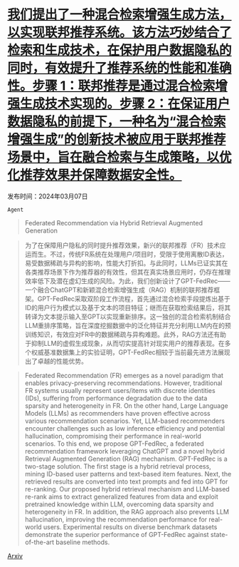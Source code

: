 # [我们提出了一种混合检索增强生成方法，以实现联邦推荐系统。该方法巧妙结合了检索和生成技术，在保护用户数据隐私的同时，有效提升了推荐系统的性能和准确性。步骤 1：联邦推荐是通过混合检索增强生成技术实现的。步骤 2：在保证用户数据隐私的前提下，一种名为“混合检索增强生成”的创新技术被应用于联邦推荐场景中，旨在融合检索与生成策略，以优化推荐效果并保障数据安全性。](https://arxiv.org/abs/2403.04256)

发布时间：2024年03月07日

`Agent`

> Federated Recommendation via Hybrid Retrieval Augmented Generation

> 为了在保障用户隐私的同时提升推荐效果，新兴的联邦推荐（FR）技术应运而生。不过，传统FR系统在处理用户/项目时，受限于使用离散ID表达，易受数据稀疏与异构的影响，性能大打折扣。与此同时，LLMs已证实其在各类推荐场景下作为推荐器的有效性，但其在真实场景应用时，仍存在推理效率低下及潜在虚幻生成的风险。为此，我们创新设计了GPT-FedRec——一个融合ChatGPT和新颖混合检索增强生成（RAG）机制的联邦推荐框架。GPT-FedRec采取双阶段工作流程，首先通过混合检索手段提炼出基于ID的用户行为模式以及基于文本的项目特征；继而在获取检索结果后，将其转译为文本提示输入至GPT以实现重新排序。这一独创的混合检索机制结合LLM重排序策略，旨在深度挖掘数据中的泛化特征并充分利用LLM内在的预训练知识，有效应对FR中的数据稀疏与异构难题。此外，RAG方法还有助于抑制LLM的虚假生成现象，从而切实提高针对现实用户的推荐表现。在多个权威基准数据集上的实验证明，GPT-FedRec相较于当前最先进方法展现出了卓越的性能优势。

> Federated Recommendation (FR) emerges as a novel paradigm that enables privacy-preserving recommendations. However, traditional FR systems usually represent users/items with discrete identities (IDs), suffering from performance degradation due to the data sparsity and heterogeneity in FR. On the other hand, Large Language Models (LLMs) as recommenders have proven effective across various recommendation scenarios. Yet, LLM-based recommenders encounter challenges such as low inference efficiency and potential hallucination, compromising their performance in real-world scenarios. To this end, we propose GPT-FedRec, a federated recommendation framework leveraging ChatGPT and a novel hybrid Retrieval Augmented Generation (RAG) mechanism. GPT-FedRec is a two-stage solution. The first stage is a hybrid retrieval process, mining ID-based user patterns and text-based item features. Next, the retrieved results are converted into text prompts and fed into GPT for re-ranking. Our proposed hybrid retrieval mechanism and LLM-based re-rank aims to extract generalized features from data and exploit pretrained knowledge within LLM, overcoming data sparsity and heterogeneity in FR. In addition, the RAG approach also prevents LLM hallucination, improving the recommendation performance for real-world users. Experimental results on diverse benchmark datasets demonstrate the superior performance of GPT-FedRec against state-of-the-art baseline methods.

[Arxiv](https://arxiv.org/abs/2403.04256)